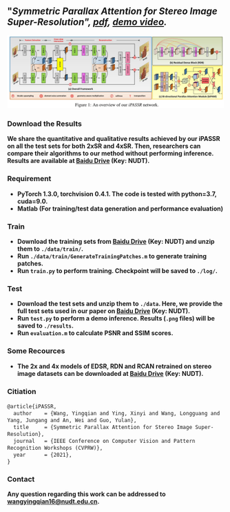 ## "*Symmetric Parallax Attention for Stereo Image Super-Resolution", <a href="https://arxiv.org/pdf/2011.03802.pdf">pdf</a>, <a href="https://wyqdatabase.s3-us-west-1.amazonaws.com/iPASSR_visual_comparison.mp4">demo video</a>.*<br>

<img src="./Figs/Network.jpg" width="1000">

### Download the Results
**We share the quantitative and qualitative results achieved by our iPASSR on all the test sets for both 2xSR and 4xSR. Then, researchers can compare their algorithms to our method without performing inference. Results are available at [Baidu Drive](https://pan.baidu.com/s/1w8RtQau2RoY89jsFvMCStw) (Key: NUDT).**
<br>

### Requirement
* **PyTorch 1.3.0, torchvision 0.4.1. The code is tested with python=3.7, cuda=9.0.**
* **Matlab (For training/test data generation and performance evaluation)**

### Train
* **Download the training sets from [Baidu Drive](https://pan.baidu.com/s/173UGmmN0rtOUghIT40oy8w) (Key: NUDT) and unzip them to `./data/train/`.** 
* **Run `./data/train/GenerateTrainingPatches.m` to generate training patches.**
* **Run `train.py` to perform training. Checkpoint will be saved to  `./log/`.**

### Test
* **Download the test sets and unzip them to `./data`. Here, we provide the full test sets used in our paper on [Baidu Drive](https://pan.baidu.com/s/1SIYGcMBEDDZ0wYrkxL9bnQ) (Key: NUDT).** 
* **Run `test.py` to perform a demo inference. Results (`.png` files) will be saved to `./results`.**
* **Run `evaluation.m` to calculate PSNR and SSIM scores.**

### Some Recources
* **The 2x and 4x models of EDSR, RDN and RCAN retrained on stereo image datasets can be downloaded at [Baidu Drive](https://pan.baidu.com/s/1GrKi8taYnEColKz_wa5f4w) (Key: NUDT).**


### Citiation
```
@article{iPASSR,
  author    = {Wang, Yingqian and Ying, Xinyi and Wang, Longguang and Yang, Jungang and An, Wei and Guo, Yulan},
  title     = {Symmetric Parallax Attention for Stereo Image Super-Resolution},
  journal   = {IEEE Conference on Computer Vision and Pattern Recognition Workshops (CVPRW)},
  year      = {2021},
}
```

### Contact
**Any question regarding this work can be addressed to [wangyingqian16@nudt.edu.cn](wangyingqian16@nudt.edu.cn).**
